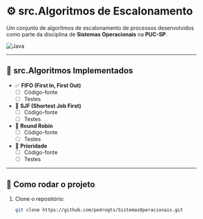 # ⚙️ src.Algoritmos de Escalonamento

Um conjunto de algoritmos de escalonamento de processos desenvolvidos como parte da disciplina de **Sistemas Operacionais** na **PUC-SP**.

![Java](https://img.shields.io/badge/Java-ED8B00?style=for-the-badge&logo=java&logoColor=white)

---

## 🧠 src.Algoritmos Implementados

- ✅ **FIFO (First In, First Out)**
  - [ ] Código-fonte
  - [ ] Testes

- 🔄 **SJF (Shortest Job First)**
  - [ ] Código-fonte
  - [ ] Testes

- 🔁 **Round Robin**
  - [ ] Código-fonte
  - [ ] Testes

- 🎯 **Prioridade**
  - [ ] Código-fonte
  - [ ] Testes

---

## 🚀 Como rodar o projeto

1. Clone o repositório:
   ```bash
   git clone https://github.com/pedrogts/SistemasOperacionais.git
